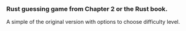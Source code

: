 ### Rust guessing game from Chapter 2 or the Rust book.
A simple of the original version with options to choose difficulty level.
